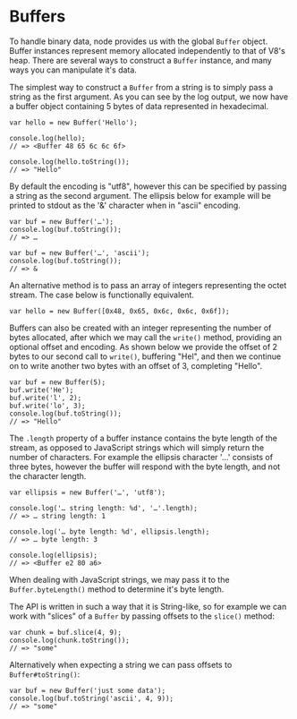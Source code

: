 
# Buffers

 To handle binary data, node provides us with the global `Buffer` object. Buffer instances represent memory allocated independently to that of V8's heap. There are several ways to construct a `Buffer` instance, and many ways you can manipulate it's data.
 
The simplest way to construct a `Buffer` from a string is to simply pass a string as the first argument. As you can see by the log output, we now have a buffer object containing 5 bytes of data represented in hexadecimal.

    var hello = new Buffer('Hello');
    
    console.log(hello);
    // => <Buffer 48 65 6c 6c 6f>

    console.log(hello.toString());
    // => "Hello"

By default the encoding is "utf8", however this can be specified by passing a string as the second argument. The ellipsis below for example will be printed to stdout as the '&' character when in "ascii" encoding.

    var buf = new Buffer('…');
    console.log(buf.toString());
    // => …

    var buf = new Buffer('…', 'ascii');
    console.log(buf.toString());
    // => &

An alternative method is to pass an array of integers representing the octet stream. The case below is functionally equivalent.

    var hello = new Buffer([0x48, 0x65, 0x6c, 0x6c, 0x6f]);

Buffers can also be created with an integer representing the number of bytes allocated, after which we may call the `write()` method, providing an optional offset and encoding. As shown below we provide the offset of 2 bytes to our second call to `write()`, buffering "Hel", and then we continue on to write another two bytes with an offset of 3, completing "Hello".

    var buf = new Buffer(5);
    buf.write('He');
    buf.write('l', 2);
    buf.write('lo', 3);
    console.log(buf.toString());
    // => "Hello"

The `.length` property of a buffer instance contains the byte length of the stream, as opposed to JavaScript strings which will simply return the number of characters. For example the ellipsis character '…' consists of three bytes, however the buffer will respond with the byte length, and not the character length.

    var ellipsis = new Buffer('…', 'utf8');

    console.log('… string length: %d', '…'.length);
    // => … string length: 1

    console.log('… byte length: %d', ellipsis.length);
    // => … byte length: 3
    
    console.log(ellipsis);
    // => <Buffer e2 80 a6>

When dealing with JavaScript strings, we may pass it to the `Buffer.byteLength()` method to determine it's byte length.

The API is written in such a way that it is String-like, so for example we can work with "slices" of a `Buffer` by passing offsets to the `slice()` method:

    var chunk = buf.slice(4, 9);
    console.log(chunk.toString());
    // => "some"

Alternatively when expecting a string we can pass offsets to `Buffer#toString()`:

    var buf = new Buffer('just some data');
    console.log(buf.toString('ascii', 4, 9));
    // => "some"


